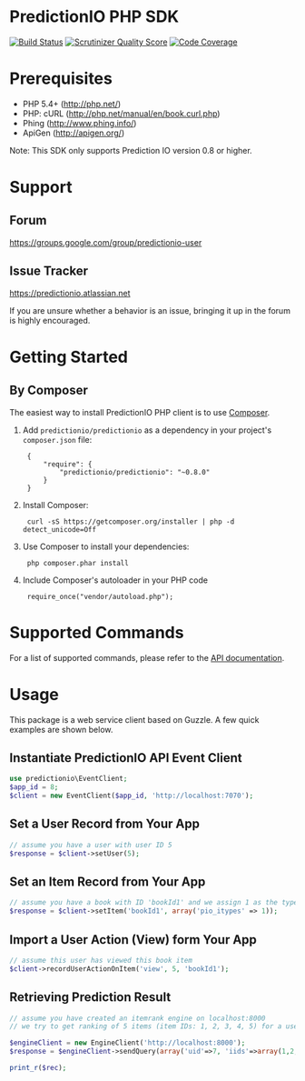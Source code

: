 PredictionIO PHP SDK
====================

[![Build Status](https://travis-ci.org/PredictionIO/PredictionIO-PHP-SDK.png?branch=develop)](https://travis-ci.org/PredictionIO/PredictionIO-PHP-SDK)
[![Scrutinizer Quality Score](https://scrutinizer-ci.com/g/PredictionIO/PredictionIO-PHP-SDK/badges/quality-score.png?s=bba570e3add382f4f56fcba65ec0b4f0b8622091)](https://scrutinizer-ci.com/g/PredictionIO/PredictionIO-PHP-SDK/)
[![Code Coverage](https://scrutinizer-ci.com/g/PredictionIO/PredictionIO-PHP-SDK/badges/coverage.png?s=db1de9fde081fedd79346b4aba562ab56853ed45)](https://scrutinizer-ci.com/g/PredictionIO/PredictionIO-PHP-SDK/)

Prerequisites
=============

* PHP 5.4+ (http://php.net/)
* PHP: cURL (http://php.net/manual/en/book.curl.php)
* Phing (http://www.phing.info/)
* ApiGen (http://apigen.org/)

Note: This SDK only supports Prediction IO version 0.8 or higher.

Support
=======


Forum
-----

https://groups.google.com/group/predictionio-user


Issue Tracker
-------------

https://predictionio.atlassian.net

If you are unsure whether a behavior is an issue, bringing it up in the forum is highly encouraged.


Getting Started
===============


By Composer
-----------

The easiest way to install PredictionIO PHP client is to use [Composer](http://getcomposer.org/).

1. Add `predictionio/predictionio` as a dependency in your project's ``composer.json`` file:

        {
            "require": {
                "predictionio/predictionio": "~0.8.0"
            }
        }

2. Install Composer:

        curl -sS https://getcomposer.org/installer | php -d detect_unicode=Off

3. Use Composer to install your dependencies:

        php composer.phar install

4. Include Composer's autoloader in your PHP code

        require_once("vendor/autoload.php");


Supported Commands
==================

For a list of supported commands, please refer to the
[API documentation](http://docs.prediction.io/php/api/).


Usage
=====

This package is a web service client based on Guzzle.
A few quick examples are shown below.

Instantiate PredictionIO API Event Client
-----------------------------------

```PHP
use predictionio\EventClient;
$app_id = 8;
$client = new EventClient($app_id, 'http://localhost:7070');
```

Set a User Record from Your App
-------------------------------

```PHP
// assume you have a user with user ID 5
$response = $client->setUser(5);
```


Set an Item Record from Your App
---------------------------------

```PHP
// assume you have a book with ID 'bookId1' and we assign 1 as the type ID for book
$response = $client->setItem('bookId1', array('pio_itypes' => 1));
```


Import a User Action (View) form Your App
-----------------------------------------

```PHP
// assume this user has viewed this book item
$client->recordUserActionOnItem('view', 5, 'bookId1');
```


Retrieving Prediction Result
----------------------------

```PHP
// assume you have created an itemrank engine on localhost:8000
// we try to get ranking of 5 items (item IDs: 1, 2, 3, 4, 5) for a user (user ID 7)

$engineClient = new EngineClient('http://localhost:8000');
$response = $engineClient->sendQuery(array('uid'=>7, 'iids'=>array(1,2,3,4,5)));

print_r($rec);
```
